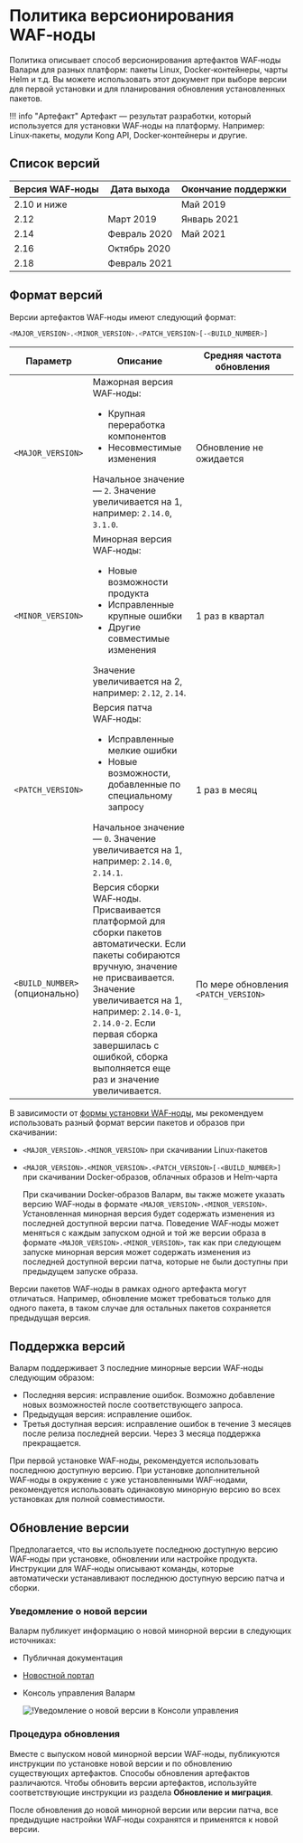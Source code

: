 # Политика версионирования WAF‑ноды

Политика описывает способ версионирования артефактов WAF‑ноды Валарм для разных платформ: пакеты Linux, Docker‑контейнеры, чарты Helm и т.д. Вы можете использовать этот документ при выборе версии для первой установки и для планирования обновления установленных пакетов.

!!! info "Артефакт"
    Артефакт — результат разработки, который используется для установки WAF‑ноды на платформу. Например: Linux‑пакеты, модули Kong API, Docker‑контейнеры и другие.

## Список версий

| Версия WAF‑ноды | Дата выхода   | Окончание поддержки |
|-----------------|---------------|---------------------|
| 2.10 и ниже     |               | Май 2019            |
| 2.12            | Март 2019     | Январь 2021         |
| 2.14            | Февраль 2020  | Май 2021            |
| 2.16            | Октябрь 2020  |                     |
| 2.18            | Февраль 2021  |                     |

## Формат версий

Версии артефактов WAF‑ноды имеют следующий формат:

```bash
<MAJOR_VERSION>.<MINOR_VERSION>.<PATCH_VERSION>[-<BUILD_NUMBER>]
```

| Параметр                | Описание                                                                                                                                                                                                                                                                                                         | Средняя частота обновления           |
|--------------------------------|------------------------------------------------------------------------------------------------------------------------------------------------------------------------------------------------------------------------------------------------------------------------------------------------------------------|--------------------------------------|
| `<MAJOR_VERSION>`              | Мажорная версия WAF‑ноды:<ul><li>Крупная переработка компонентов</li><li>Несовместимые изменения</li></ul>Начальное значение — `2`. Значение увеличивается на 1, например: `2.14.0`, `3.1.0`.                                                                                                                    | Обновление не ожидается              |
| `<MINOR_VERSION>`              | Минорная версия WAF‑ноды:<ul><li>Новые возможности продукта</li><li>Исправленные крупные ошибки</li><li>Другие совместимые изменения</li></ul>Значение увеличивается на 2, например: `2.12`, `2.14`.                                                                                                             | 1 раз в квартал                         |
| `<PATCH_VERSION>`              | Версия патча WAF‑ноды:<ul><li>Исправленные мелкие ошибки</li><li>Новые возможности, добавленные по специальному запросу</li></ul>Начальное значение — `0`. Значение увеличивается на 1, например: `2.14.0`, `2.14.1`.                                                                                                                                     | 1 раз в месяц                        |
| `<BUILD_NUMBER>` (опционально) | Версия сборки WAF‑ноды. Присваивается платформой для сборки пакетов автоматически. Если пакеты собираются вручную, значение не присваивается.<br />Значение увеличивается на 1, например: `2.14.0-1`, `2.14.0-2`. Если первая сборка завершилась с ошибкой, сборка выполняется еще раз и значение увеличивается. | По мере обновления `<PATCH_VERSION>` |

В зависимости от [формы установки WAF‑ноды](../admin-ru/supported-platforms.md), мы рекомендуем использовать разный формат версии пакетов и образов при скачивании:

* `<MAJOR_VERSION>.<MINOR_VERSION>` при скачивании Linux‑пакетов
* `<MAJOR_VERSION>.<MINOR_VERSION>.<PATCH_VERSION>[-<BUILD_NUMBER>]` при скачивании Docker‑образов, облачных образов и Helm‑чарта

    При скачивании Docker‑образов Валарм, вы также можете указать версию WAF‑ноды в формате `<MAJOR_VERSION>.<MINOR_VERSION>`. Установленная минорная версия будет содержать изменения из последней доступной версии патча. Поведение WAF‑ноды может меняться с каждым запуском одной и той же версии образа в формате `<MAJOR_VERSION>.<MINOR_VERSION>`, так как при следующем запуске минорная версия может содержать изменения из последней доступной версии патча, которые не были доступны при предыдущем запуске образа.

Версии пакетов WAF‑ноды в рамках одного артефакта могут отличаться. Например, обновление может требоваться только для одного пакета, в таком случае для остальных пакетов сохраняется предыдущая версия.

## Поддержка версий

Валарм поддерживает 3 последние минорные версии WAF‑ноды следующим образом:

* Последняя версия: исправление ошибок. Возможно добавление новых возможностей после соответствующего запроса.
* Предыдущая версия: исправление ошибок.
* Третья доступная версия: исправление ошибок в течение 3 месяцев после релиза последней версии. Через 3 месяца поддержка прекращается.

При первой установке WAF‑ноды, рекомендуется использовать последнюю доступную версию. При установке дополнительной WAF‑ноды в окружение с уже установленными WAF‑нодами, рекомендуется использовать одинаковую минорную версию во всех установках для полной совместимости.

## Обновление версии

Предполагается, что вы используете последнюю доступную версию WAF‑ноды при установке, обновлении или настройке продукта. Инструкции для WAF‑ноды описывают команды, которые автоматически устанавливают последнюю доступную версию патча и сборки.

### Уведомление о новой версии

Валарм публикует информацию о новой минорной версии в следующих источниках:

* Публичная документация
* [Новостной портал](https://changelog.wallarm.ru/)
* Консоль управления Валарм

    ![!Уведомление о новой версии в Консоли управления](../images/updating-migrating/wallarm-console-new-version-notification.png)

### Процедура обновления

Вместе с выпуском новой минорной версии WAF‑ноды, публикуются инструкции по установке новой версии и по обновлению существующих артефактов. Способы обновления артефактов различаются. Чтобы обновить версии артефактов, используйте соответствующие инструкции из раздела **Обновление и миграция**.

После обновления до новой минорной версии или версии патча, все предыдущие настройки WAF‑ноды сохранятся и применятся к новой версии.
